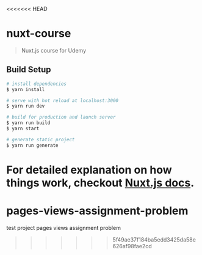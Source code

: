 <<<<<<< HEAD
# nuxt-course

> Nuxt.js course for Udemy

## Build Setup

``` bash
# install dependencies
$ yarn install

# serve with hot reload at localhost:3000
$ yarn run dev

# build for production and launch server
$ yarn run build
$ yarn start

# generate static project
$ yarn run generate
```

For detailed explanation on how things work, checkout [Nuxt.js docs](https://nuxtjs.org).
=======
# pages-views-assignment-problem
test project pages views assignment problem
>>>>>>> 5f49ae37f184ba5edd3425da58e626af98fae2cd
